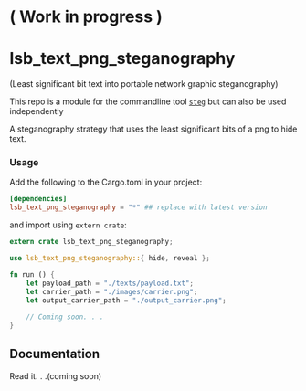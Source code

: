 
# ( Work in progress )

# lsb_text_png_steganography

(Least significant bit text into portable network graphic steganography)

This repo is a module for the commandline tool [`steg`](https://github.com/peterheesterman/steg) but can also be used independently

A steganography strategy that uses the least significant bits of a png to hide text.


### Usage

Add the following to the Cargo.toml in your project:

```toml
[dependencies]
lsb_text_png_steganography = "*" ## replace with latest version
```

and import using ```extern crate```:

```rust
extern crate lsb_text_png_steganography;

use lsb_text_png_steganography::{ hide, reveal };

fn run () {
    let payload_path = "./texts/payload.txt";
    let carrier_path = "./images/carrier.png";
    let output_carrier_path = "./output_carrier.png";
   
    // Coming soon. . .
}
```

## Documentation

Read it. . .(coming soon)


